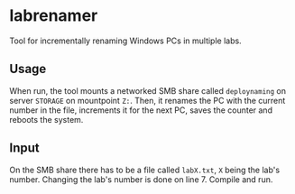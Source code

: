 # labrenamer
Tool for incrementally renaming Windows PCs in multiple labs.

## Usage
When run, the tool mounts a networked SMB share called `deploynaming` on server `STORAGE` on mountpoint `Z:`. Then, it renames the PC with the current number in the file, increments it for the next PC, saves the counter and reboots the system.

## Input
On the SMB share there has to be a file called `labX.txt`, `X` being the lab's number. Changing the lab's number is done on line 7. Compile and run.

